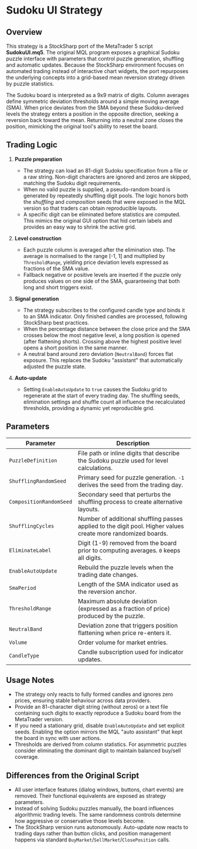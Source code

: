 # Sudoku UI Strategy

## Overview

This strategy is a StockSharp port of the MetaTrader 5 script **SudokuUI.mq5**. The original MQL program exposes a graphical Sudoku puzzle interface with parameters that control puzzle generation, shuffling and automatic updates. Because the StockSharp environment focuses on automated trading instead of interactive chart widgets, the port repurposes the underlying concepts into a grid-based mean reversion strategy driven by puzzle statistics.

The Sudoku board is interpreted as a 9x9 matrix of digits. Column averages define symmetric deviation thresholds around a simple moving average (SMA). When price deviates from the SMA beyond these Sudoku-derived levels the strategy enters a position in the opposite direction, seeking a reversion back toward the mean. Returning into a neutral zone closes the position, mimicking the original tool's ability to reset the board.

## Trading Logic

1. **Puzzle preparation**
   - The strategy can load an 81-digit Sudoku specification from a file or a raw string. Non-digit characters are ignored and zeros are skipped, matching the Sudoku digit requirements.
   - When no valid puzzle is supplied, a pseudo-random board is generated by repeatedly shuffling digit pools. The logic honors both the *shuffling* and *composition* seeds that were exposed in the MQL version so that traders can obtain reproducible layouts.
   - A specific digit can be eliminated before statistics are computed. This mimics the original GUI option that hid certain labels and provides an easy way to shrink the active grid.

2. **Level construction**
   - Each puzzle column is averaged after the elimination step. The average is normalised to the range [-1, 1] and multiplied by `ThresholdRange`, yielding price deviation levels expressed as fractions of the SMA value.
   - Fallback negative or positive levels are inserted if the puzzle only produces values on one side of the SMA, guaranteeing that both long and short triggers exist.

3. **Signal generation**
   - The strategy subscribes to the configured candle type and binds it to an SMA indicator. Only finished candles are processed, following StockSharp best practices.
   - When the percentage distance between the close price and the SMA crosses below the most negative level, a long position is opened (after flattening shorts). Crossing above the highest positive level opens a short position in the same manner.
   - A neutral band around zero deviation (`NeutralBand`) forces flat exposure. This replaces the Sudoku "assistant" that automatically adjusted the puzzle state.

4. **Auto-update**
   - Setting `EnableAutoUpdate` to `true` causes the Sudoku grid to regenerate at the start of every trading day. The shuffling seeds, elimination settings and shuffle count all influence the recalculated thresholds, providing a dynamic yet reproducible grid.

## Parameters

| Parameter | Description |
|-----------|-------------|
| `PuzzleDefinition` | File path or inline digits that describe the Sudoku puzzle used for level calculations. |
| `ShufflingRandomSeed` | Primary seed for puzzle generation. `-1` derives the seed from the trading day. |
| `CompositionRandomSeed` | Secondary seed that perturbs the shuffling process to create alternative layouts. |
| `ShufflingCycles` | Number of additional shuffling passes applied to the digit pool. Higher values create more randomized boards. |
| `EliminateLabel` | Digit (1-9) removed from the board prior to computing averages. `0` keeps all digits. |
| `EnableAutoUpdate` | Rebuild the puzzle levels when the trading date changes. |
| `SmaPeriod` | Length of the SMA indicator used as the reversion anchor. |
| `ThresholdRange` | Maximum absolute deviation (expressed as a fraction of price) produced by the puzzle. |
| `NeutralBand` | Deviation zone that triggers position flattening when price re-enters it. |
| `Volume` | Order volume for market entries. |
| `CandleType` | Candle subscription used for indicator updates. |

## Usage Notes

- The strategy only reacts to fully formed candles and ignores zero prices, ensuring stable behaviour across data providers.
- Provide an 81-character digit string (without zeros) or a text file containing such digits to exactly reproduce a Sudoku board from the MetaTrader version.
- If you need a stationary grid, disable `EnableAutoUpdate` and set explicit seeds. Enabling the option mirrors the MQL "auto assistant" that kept the board in sync with user actions.
- Thresholds are derived from column statistics. For asymmetric puzzles consider eliminating the dominant digit to maintain balanced buy/sell coverage.

## Differences from the Original Script

- All user interface features (dialog windows, buttons, chart events) are removed. Their functional equivalents are exposed as strategy parameters.
- Instead of solving Sudoku puzzles manually, the board influences algorithmic trading levels. The same randomness controls determine how aggressive or conservative those levels become.
- The StockSharp version runs autonomously. Auto-update now reacts to trading days rather than button clicks, and position management happens via standard `BuyMarket`/`SellMarket`/`ClosePosition` calls.

